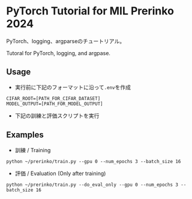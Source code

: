 # PyTorch Tutorial for MIL Prerinko 2024

PyTorch、logging、argparseのチュートリアル。

Tutoral for PyTorch, logging, and argpase.

## Usage

- 実行前に下記のフォーマットに沿って`.env`を作成
```
CIFAR_ROOT=[PATH_FOR_CIFAR_DATASET]
MODEL_OUTPUT=[PATH_FOR_MODEL_OUTPUT]
```

- 下記の訓練と評価スクリプトを実行

## Examples

- 訓練 / Training
```
python ~/prerinko/train.py --gpu 0 --num_epochs 3 --batch_size 16
```

- 評価 / Evaluation (Only after training)
```
python ~/prerinko/train.py --do_eval_only --gpu 0 --num_epochs 3 --batch_size 16
```